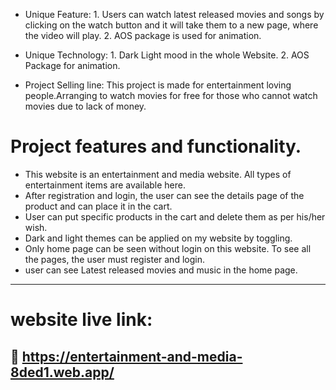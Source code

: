 
- Unique Feature: 1. Users can watch latest released movies and songs by clicking on the watch button and it will take them to a new page, where the video will play.
                2. AOS package is used for animation.

- Unique Technology: 1. Dark Light mood in the whole Website. 2. AOS Package for animation. 
- Project Selling line: This project is made for entertainment loving people.Arranging to watch movies for free for those who cannot watch movies due to lack of money.


# Project features and functionality.

- This website is an entertainment and media website. All types of entertainment items are available here.
- After registration and login, the user can see the details page of the product and can place it in the cart.
- User can put specific products in the cart and delete them as per his/her wish.
- Dark and light themes can be applied on my website by toggling.
- Only home page can be seen without login on this website. To see all the pages, the user must register and login.
- user can see Latest released movies and music in the home page. 



---

# website live link:
## 🔗 https://entertainment-and-media-8ded1.web.app/
